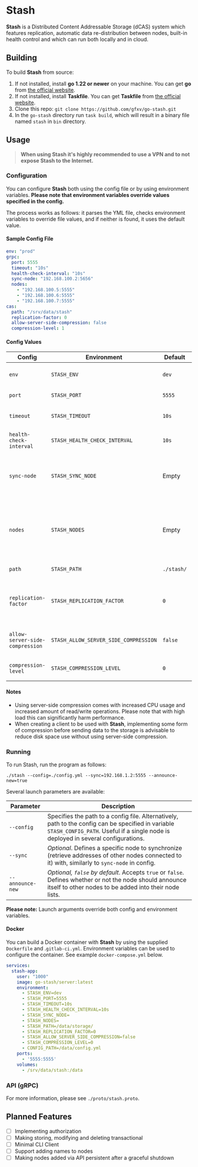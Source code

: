 # Stash

**Stash** is a Distributed Content Addressable Storage (dCAS) system which features replication, automatic data re-distribution between nodes, built-in health control and which can run both locally and in cloud.

## Building

To build **Stash** from source:

1) If not installed, install **go 1.22 or newer** on your machine. You can get **go** from [the official website](https://go.dev/doc/install).
2) If not installed, install **Taskfile**. You can get **Taskfile** from [the official website](https://taskfile.dev/installation/).
3) Clone this repo: `git clone https://github.com/gfxv/go-stash.git`
4) In the `go-stash` directory run `task build`, which will result in a binary file named `stash` in `bin` directory.

## Usage

> **When using Stash it's highly recommended to use a VPN and to not expose Stash to the Internet.**

### Configuration

You can configure **Stash** both using the config file or by using environment variables. **Please note that environment variables override values specified in the config.**

The process works as follows: it parses the YML file, checks environment variables to override file values, and if neither is found, it uses the default value.

#### Sample Config File

```yml
env: "prod"
grpc:
  port: 5555
  timeout: "10s"
  health-check-interval: "10s"
  sync-node: "192.168.100.2:5656"
  nodes:
    - "192.168.100.5:5555"
    - "192.168.100.6:5555"
    - "192.168.100.7:5555"
cas:
  path: "/srv/data/stash"
  replication-factor: 0
  allow-server-side-compression: false
  compression-level: 1
```

#### Config Values

| Config | Environment | Default | Description |
| ------ | ----------- | ------- | ----------- |
| `env` | `STASH_ENV` | `dev` | Accepts `prod` or `dev`. Defines environment in which app will run. |
| `port` | `STASH_PORT` | `5555` | Defines the port where Stash will listen for connections. |
| `timeout` | `STASH_TIMEOUT` | `10s` | Defines the duration before a request is considered timed out. |
| `health-check-interval` | `STASH_HEALTH_CHECK_INTERVAL` | `10s` | Sets the interval for health check pings to be sent to the nodes in the system. |
| `sync-node` | `STASH_SYNC_NODE` | Empty | Defines a specific node to synchronize (retrieve addresses of other nodes connected to it) with. **Optional if `nodes` list is specified.** |
| `nodes` | `STASH_NODES` | Empty | List of nodes that the server can communicate with. When supplied via environment, the list is separated with semicolons (`0.0.0.0:5555;1.1.1.1:5555`). **Optional if `sync-node` is specified.** |
| `path` | `STASH_PATH` | `./stash/` | Path to a directory in which stored data will be located. |
| `replication-factor` | `STASH_REPLICATION_FACTOR` | `0` | Defines the replication factor (how much copies of the data to make) for Stash. `0` results in 1 copy (no replication), `1` results in 2 copies, etc.. |
| `allow-server-side-compression` | `STASH_ALLOW_SERVER_SIDE_COMPRESSION` | `false` | Accepts `true` or `false`. This flag determines whether server-side compression is permitted. |
| `compression-level` | `STASH_COMPRESSION_LEVEL` | `0` | Defines the level of compression to be applied to the stored data (up to `4`). |

#### Notes

- Using server-side compression comes with increased CPU usage and increased amount of read/write operations. Please note that with high load this can significantly harm performance.
- When creating a client to be used with **Stash**, implementing some form of compression before sending data to the storage is advisable to reduce disk space use without using server-side compression.

### Running

To run Stash, run the program as follows:

`./stash --config=./config.yml --sync=192.168.1.2:5555 --announce-new=true`

Several launch parameters are available:

| Parameter | Description |
| --------- | ----------- |
| `--config` | Specifies the path to a config file. Alternatively, path to the config can be specified in variable `STASH_CONFIG_PATH`. Useful if a single node is deployed in several configurations. |
| `--sync` | _Optional_. Defines a specific node to synchronize (retrieve addresses of other nodes connected to it) with, similarly to `sync-node` in config. |
| `--announce-new` | _Optional, `false` by default_. Accepts `true` or `false`. Defines whether or not the node should announce itself to other nodes to be added into their node lists.

**Please note:** Launch arguments override both config and environment variables.

#### Docker

You can build a Docker container with **Stash** by using the supplied `Dockerfile` and .`gitlab-ci.yml`. Environment variables can be used to configure the container. See example `docker-compose.yml` below.

```yml
services:
  stash-app:
    user: "1000"
    image: go-stash/server:latest
    environment:
      - STASH_ENV=dev
      - STASH_PORT=5555
      - STASH_TIMEOUT=10s
      - STASH_HEALTH_CHECK_INTERVAL=10s
      - STASH_SYNC_NODE=
      - STASH_NODES=
      - STASH_PATH=/data/storage/
      - STASH_REPLICATION_FACTOR=0
      - STASH_ALLOW_SERVER_SIDE_COMPRESSION=false
      - STASH_COMPRESSION_LEVEL=0
      - CONFIG_PATH=/data/config.yml
    ports:
      - '5555:5555'
    volumes:
      - /srv/data/stash:/data
```

### API (gRPC)

For more information, please see `./proto/stash.proto`.

## Planned Features
- [ ] Implementing authorization
- [ ] Making storing, modifying and deleting transactional
- [ ] Minimal CLI Client
- [ ] Support adding names to nodes
- [ ] Making nodes added via API persistent after a graceful shutdown
